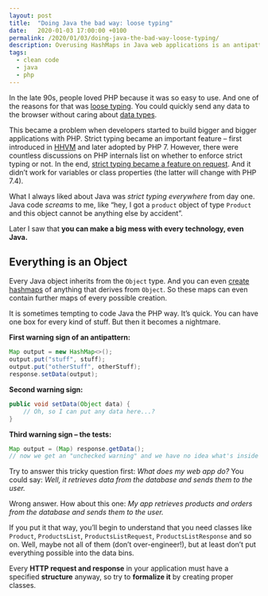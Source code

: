 ```yaml
---
layout: post
title:  "Doing Java the bad way: loose typing"
date:   2020-01-03 17:00:00 +0100
permalink: /2020/01/03/doing-java-the-bad-way-loose-typing/
description: Overusing HashMaps in Java web applications is an antipattern that makes Java work like PHP - in a bad way.
tags:
  - clean code
  - java
  - php
---
```


In the late 90s, people loved PHP because it was so easy to use. And one of the reasons for that was [loose typing](https://www.php.net/manual/phpfi2.php#starting). You could quickly send any data to the browser without caring about [data types](https://www.php.net/manual/en/language.types.type-juggling.php).

This became a problem when developers started to build bigger and bigger applications with PHP. Strict typing became an important feature – first introduced in [HHVM](http://hhvm.com/) and later adopted by PHP 7. However, there were countless discussions on PHP internals list on whether to enforce strict typing or not. In the end, [strict typing became a feature on request](https://www.php.net/manual/en/functions.arguments.php#functions.arguments.type-declaration.strict). And it didn’t work for variables or class properties (the latter will change with PHP 7.4).

What I always liked about Java was *strict typing everywhere* from day one. Java code *screams* to me, like “hey, I got a `product` object of type `Product` and this object cannot be anything else by accident”.

Later I saw that **you can make a big mess with every technology, even Java.**

## Everything is an Object

Every Java object inherits from the `Object` type. And you can even [create hashmaps](https://docs.oracle.com/javase/8/docs/api/java/util/HashMap.html) of anything that derives from `Object`. So these maps can even contain further maps of every possible creation.

It is sometimes tempting to code Java the PHP way. It’s quick. You can have one box for every kind of stuff. But then it becomes a nightmare.

**First warning sign of an antipattern:**

```java
Map output = new HashMap<>();
output.put("stuff", stuff);
output.put("otherStuff", otherStuff);
response.setData(output);
```

**Second warning sign:**

```java
public void setData(Object data) {
    // Oh, so I can put any data here...?
}
```

**Third warning sign – the tests:**

```java
Map output = (Map) response.getData();
// now we get an "unchecked warning" and we have no idea what's inside "output"
```

Try to answer this tricky question first: *What does my web app do?* You could say: *Well, it retrieves data from the database and sends them to the user.*

Wrong answer. How about this one: *My app retrieves products and orders from the database and sends them to the user.*

If you put it that way, you’ll begin to understand that you need classes like `Product`, `ProductsList`, `ProductsListRequest`, `ProductsListResponse` and so on. Well, maybe not all of them (don’t over-engineer!), but at least don’t put everything possible into the data bins.

Every **HTTP request and response** in your application must have a specified **structure** anyway, so try to **formalize it** by creating proper classes.
